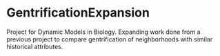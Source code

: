 # GentrificationExpansion
Project for Dynamic Models in Biology. Expanding work done from a previous project to compare gentrification of neighborhoods with similar historical attributes.
